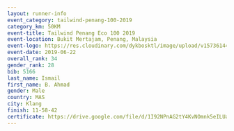 ```yaml
--- 
layout: runner-info 
event_category: tailwind-penang-100-2019 
category_km: 50KM 
event-title: Tailwind Penang Eco 100 2019 
event-location: Bukit Mertajam, Penang, Malaysia 
event-logo: https://res.cloudinary.com/dykbosktl/image/upload/v1573614442/Logo/Logo_gqlzi3.jpg 
event-date: 2019-06-22 
overall_rank: 34
gender_rank: 28
bib: 5166
last_name: Ismail
first_name: B. Ahmad
gender: Male
country: MAS
city: Klang
finish: 11-58-42
certificate: https://drive.google.com/file/d/1I92NPnAG2tY4KvNOmnk5eILUaugLDDD8/view?usp=sharing
--- 
```

